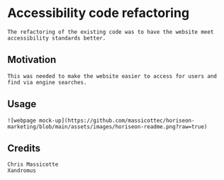# Accessibility code refactoring

    The refactoring of the existing code was to have the website meet accessibility standards better.

## Motivation

    This was needed to make the website easier to access for users and find via engine searches.

## Usage

    ![webpage mock-up](https://github.com/massicottec/horiseon-marketing/blob/main/assets/images/horiseon-readme.png?raw=true)

## Credits

    Chris Massicotte
    Xandromus